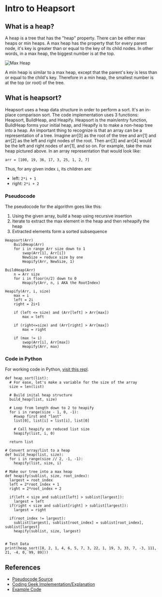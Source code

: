 # Intro to Heapsort

## What is a heap?

A heap is a tree that has the "heap" property. There can be either max heaps or min heaps. A max heap has the property that for every parent node, it's key is greater than or equal to the key of its child nodes. In other words, in a max heap, the biggest number is at the top. 

![Max Heap](https://res.cloudinary.com/briezh/image/upload/v1519762182/Max-Heap_eir7zo.png)

A min heap is similar to a max heap, except that the parent's key is less than or equal to the child's key. Therefore in a min heap, the smallest number is at the top (or root) of the tree.

## What is heapsort?

Heapsort uses a heap data structure in order to perform a sort. It's an in-place comparison sort. The code implementation uses 3 functions: Heapsort, BuildHeap, and Heapify. Heapsort is the main/entry function, BuildHeap forms your initial heap, and Heapify is to make a non-heap tree into a heap. An important thing to recognize is that an array can be a representation of a tree. Imagine arr[0] as the root of the tree and arr[1] and arr[2] as the left and right nodes of the root. Then arr[3] and arr[4] would be the left and right nodes of arr[1], and so on. For example, take the max heap pictured above. In an array representation that would look like:

```
arr = [100, 19, 36, 17, 3, 25, 1, 2, 7]
```

Thus, for any given index `i`, its children are:
* left: `2*i + 1`
* right: `2*i + 2`


### Pseudocode

The pseudocode for the algorithm goes like this:
1. Using the given array, build a heap using recursive insertion
2. Iterate to extract the max element in the heap and then reheapify the heap
3. Extracted elements form a sorted subsequence

```
Heapsort(Arr)
    BuildHeap(Arr)
    for i in range Arr size down to 1
        swap(Arr[1], Arr[i])
        NewSize = reduce size by one
        Heapify(Arr, NewSize, 1)

BuildHeap(Arr)
    n = Arr size
    for i in floor(n/2) down to 0
        Heapify(Arr, n, i AKA the RootIndex)

Heapify(Arr, i, size)
    max = i
    left = 2i
    right = 2i+1

    if (left <= size) and (Arr[left] > Arr[max])
        max = left
        
    if (right<=size) and (Arr[right] > Arr[max])
        max = right

    if (max != i)
        swap(Arr[i], Arr[max])
        Heapify(Arr, max)
```

### Code in Python

For working code in Python, [visit this repl](https://repl.it/@brandiw/HeapSort).

```
def heap_sort(list):
  # For ease, let's make a variable for the size of the array
  size = len(list)
  
  # Build inital heap structure
  build_heap(list, size)
  
  # Loop from length down to 2 to heapify
  for i in range(size - 1, 0, -1):
    #swap first and "last"
    list[0], list[i] = list[i], list[0]
    
    # Call heapify on reduced list size
    heapify(list, i, 0)
    
  return list
    
# Convert array/list to a heap  
def build_heap(list, size):
  for i in range(size // 2, -1, -1):
    heapify(list, size, i)

# Make our tree into a max heap
def heapify(sublist, size, root_index):
  largest = root_index
  left = 2*root_index + 1
  right = 2*root_index + 2
  
  if(left < size and sublist[left] > sublist[largest]):
    largest = left
  if(right < size and sublist[right] > sublist[largest]):
    largest = right
  
  if(root_index != largest):
    sublist[largest], sublist[root_index] = sublist[root_index], sublist[largest]
    heapify(sublist, size, largest)


# Test Data
print(heap_sort([8, 2, 1, 4, 6, 5, 7, 3, 22, 1, 19, 3, 33, 7, -3, 111, 21, -4, 0, 99, 89]))
```

## References
* [Pseudocode Source](http://www.algorithmist.com/index.php/Heap_sort)
* [Coding Geek Implementation/Explanation](https://www.codingeek.com/algorithms/heap-sort-algorithm-explanation-and-implementation/)
* [Example Code](https://repl.it/@brandiw/HeapSort)
